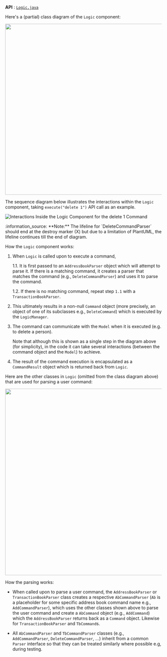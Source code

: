 **API** : [`Logic.java`](https://github.com/se-edu/addressbook-level3/tree/master/src/main/java/seedu/address/logic/Logic.java)

Here's a (partial) class diagram of the `Logic` component:

<img src="images/LogicClassDiagram.png" width="550"/>

The sequence diagram below illustrates the interactions within the `Logic` component, taking `execute("delete 1")` API call as an example.

![Interactions Inside the Logic Component for the `delete 1` Command](images/DeleteSequenceDiagram.png)

<div markdown="span" class="alert alert-info">:information_source: **Note:** The lifeline for `DeleteCommandParser` should end at the destroy marker (X) but due to a limitation of PlantUML, the lifeline continues till the end of diagram.
</div>

How the `Logic` component works:

1. When `Logic` is called upon to execute a command,

   1.1. It is first passed to an `AddressBookParser` object which will attempt to parse it. If there is a matching command, it  creates a parser that matches the command (e.g., `DeleteCommandParser`) and uses it to parse the command.

   1.2. If there is no matching command, repeat step `1.1` with a `TransactionBookParser`.

2. This ultimately results in a non-null `Command` object (more precisely, an object of one of its subclasses e.g., `DeleteCommand`) which is executed by the `LogicManager`.

3. The command can communicate with the `Model` when it is executed (e.g. to delete a person).<br>

   Note that although this is shown as a single step in the diagram above (for simplicity), in the code it can take several interactions (between the command object and the `Model`) to achieve.

4. The result of the command execution is encapsulated as a `CommandResult` object which is returned back from `Logic`.

Here are the other classes in `Logic` (omitted from the class diagram above) that are used for parsing a user command:

<img src="images/ParserClasses.png" width="600"/>

How the parsing works:

- When called upon to parse a user command, the `AddressBookParser` or `TransactionBookParser` class creates a respective `AbCommandParser` (`Ab` is a placeholder for some specific address book command name e.g., `AddCommandParser`), which uses the other classes shown above to parse the user command and create a `AbCommand` object (e.g., `AddCommand`) which the `AddressBookParser` returns back as a `Command` object. Likewise for `TransactionBookParser` and `TbCommand`s.

- All `AbCommandParser` and `TbCommandParser` classes (e.g., `AddCommandParser`, `DeleteCommandParser`, ...) inherit from a common `Parser` interface so that they can be treated similarly where possible e.g, during testing.
